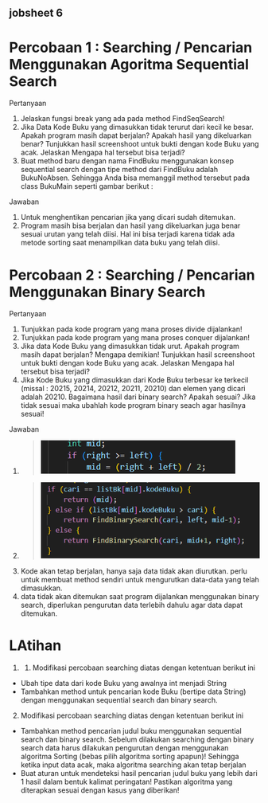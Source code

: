 ## jobsheet 6

# Percobaan 1 : Searching / Pencarian Menggunakan Agoritma Sequential Search

Pertanyaan
1. Jelaskan fungsi break yang ada pada method FindSeqSearch!
2. Jika Data Kode Buku yang dimasukkan tidak terurut dari kecil ke besar. Apakah program masih
dapat berjalan? Apakah hasil yang dikeluarkan benar? Tunjukkan hasil screenshoot untuk bukti
dengan kode Buku yang acak. Jelaskan Mengapa hal tersebut bisa terjadi?
3. Buat method baru dengan nama FindBuku menggunakan konsep sequential search dengan tipe
method dari FindBuku adalah BukuNoAbsen. Sehingga Anda bisa memanggil method
tersebut pada class BukuMain seperti gambar berikut :

Jawaban
1. Untuk menghentikan pencarian jika yang dicari sudah ditemukan.
2. Program masih bisa berjalan dan hasil yang dikeluarkan juga benar sesuai urutan yang telah diisi. Hal ini bisa terjadi karena tidak ada metode sorting saat menampilkan data buku yang telah diisi.

# Percobaan 2 : Searching / Pencarian Menggunakan Binary Search

Pertanyaan
1. Tunjukkan pada kode program yang mana proses divide dijalankan!
2. Tunjukkan pada kode program yang mana proses conquer dijalankan!
3. Jika data Kode Buku yang dimasukkan tidak urut. Apakah program masih dapat berjalan? Mengapa
demikian! Tunjukkan hasil screenshoot untuk bukti dengan kode Buku yang acak. Jelaskan
Mengapa hal tersebut bisa terjadi?
4. Jika Kode Buku yang dimasukkan dari Kode Buku terbesar ke terkecil (missal : 20215, 20214,
20212, 20211, 20210) dan elemen yang dicari adalah 20210. Bagaimana hasil dari binary search?
Apakah sesuai? Jika tidak sesuai maka ubahlah kode program binary seach agar hasilnya sesuai!


Jawaban
1. > <img src = "image.png">
2. > <img src = "image-1.png">
3. Kode akan tetap berjalan, hanya saja data tidak akan diurutkan. perlu untuk membuat method sendiri untuk mengurutkan data-data yang telah dimasukkan.
4. data tidak akan ditemukan saat program dijalankan menggunakan binary search, diperlukan pengurutan data terlebih dahulu agar data dapat ditemukan.

# LAtihan
1. 1. Modifikasi percobaan searching diatas dengan ketentuan berikut ini
- Ubah tipe data dari kode Buku yang awalnya int menjadi String
- Tambahkan method untuk pencarian kode Buku (bertipe data String) dengan menggunakan
sequential search dan binary search.
2. Modifikasi percobaan searching diatas dengan ketentuan berikut ini
- Tambahkan method pencarian judul buku menggunakan sequential search dan binary search. Sebelum dilakukan searching dengan binary search data harus dilakukan pengurutan
dengan menggunakan algoritma Sorting (bebas pilih algoritma sorting apapun)! Sehingga
ketika input data acak, maka algoritma searching akan tetap berjalan
- Buat aturan untuk mendeteksi hasil pencarian judul buku yang lebih dari 1 hasil dalam
bentuk kalimat peringatan! Pastikan algoritma yang diterapkan sesuai dengan kasus yang diberikan!